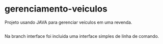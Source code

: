 # gerenciamento-veiculos
Projeto usando JAVA para gerenciar veículos em uma revenda.
##
Na branch interface foi incluida uma interface simples de linha de comando. 
